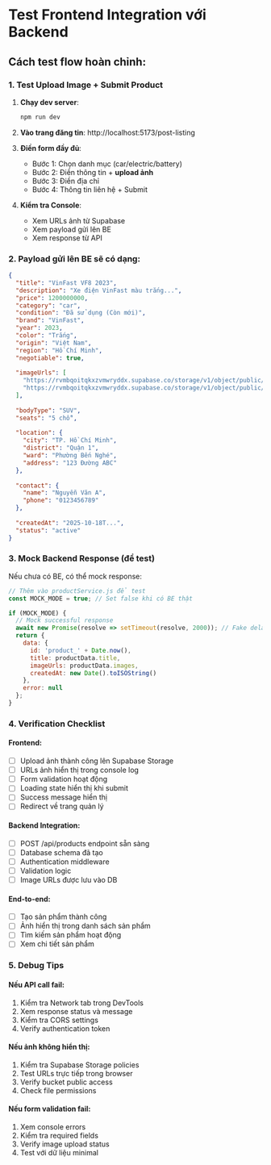 # Test Frontend Integration với Backend

## Cách test flow hoàn chỉnh:

### 1. Test Upload Image + Submit Product

1. **Chạy dev server**:
   ```bash
   npm run dev
   ```

2. **Vào trang đăng tin**: http://localhost:5173/post-listing

3. **Điền form đầy đủ**:
   - Bước 1: Chọn danh mục (car/electric/battery)
   - Bước 2: Điền thông tin + **upload ảnh**
   - Bước 3: Điền địa chỉ
   - Bước 4: Thông tin liên hệ + Submit

4. **Kiểm tra Console**:
   - Xem URLs ảnh từ Supabase
   - Xem payload gửi lên BE
   - Xem response từ API

### 2. Payload gửi lên BE sẽ có dạng:

```json
{
  "title": "VinFast VF8 2023",
  "description": "Xe điện VinFast màu trắng...",
  "price": 1200000000,
  "category": "car",
  "condition": "Đã sử dụng (Còn mới)",
  "brand": "VinFast", 
  "year": 2023,
  "color": "Trắng",
  "origin": "Việt Nam",
  "region": "Hồ Chí Minh",
  "negotiable": true,
  
  "imageUrls": [
    "https://rvmbqoitqkxzvmwryddx.supabase.co/storage/v1/object/public/product-images/products/abc123.jpg",
    "https://rvmbqoitqkxzvmwryddx.supabase.co/storage/v1/object/public/product-images/products/def456.jpg"
  ],
  
  "bodyType": "SUV",
  "seats": "5 chỗ",
  
  "location": {
    "city": "TP. Hồ Chí Minh",
    "district": "Quận 1",
    "ward": "Phường Bến Nghé", 
    "address": "123 Đường ABC"
  },
  
  "contact": {
    "name": "Nguyễn Văn A",
    "phone": "0123456789"
  },
  
  "createdAt": "2025-10-18T...",
  "status": "active"
}
```

### 3. Mock Backend Response (để test)

Nếu chưa có BE, có thể mock response:

```javascript
// Thêm vào productService.js để test
const MOCK_MODE = true; // Set false khi có BE thật

if (MOCK_MODE) {
  // Mock successful response
  await new Promise(resolve => setTimeout(resolve, 2000)); // Fake delay
  return { 
    data: { 
      id: 'product_' + Date.now(),
      title: productData.title,
      imageUrls: productData.images,
      createdAt: new Date().toISOString()
    }, 
    error: null 
  };
}
```

### 4. Verification Checklist

#### Frontend:
- [ ] Upload ảnh thành công lên Supabase Storage
- [ ] URLs ảnh hiển thị trong console log
- [ ] Form validation hoạt động
- [ ] Loading state hiển thị khi submit
- [ ] Success message hiển thị
- [ ] Redirect về trang quản lý

#### Backend Integration:
- [ ] POST /api/products endpoint sẵn sàng
- [ ] Database schema đã tạo
- [ ] Authentication middleware
- [ ] Validation logic
- [ ] Image URLs được lưu vào DB

#### End-to-end:
- [ ] Tạo sản phẩm thành công
- [ ] Ảnh hiển thị trong danh sách sản phẩm
- [ ] Tìm kiếm sản phẩm hoạt động
- [ ] Xem chi tiết sản phẩm

### 5. Debug Tips

#### Nếu API call fail:
1. Kiểm tra Network tab trong DevTools
2. Xem response status và message
3. Kiểm tra CORS settings
4. Verify authentication token

#### Nếu ảnh không hiển thị:
1. Kiểm tra Supabase Storage policies
2. Test URLs trực tiếp trong browser
3. Verify bucket public access
4. Check file permissions

#### Nếu form validation fail:
1. Xem console errors
2. Kiểm tra required fields
3. Verify image upload status
4. Test với dữ liệu minimal